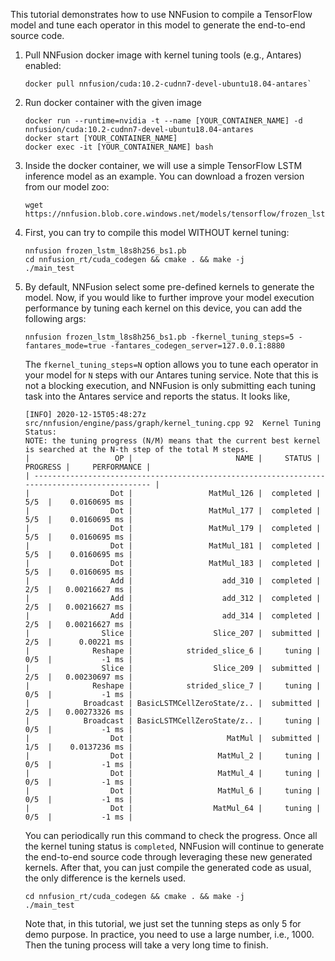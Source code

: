 This tutorial demonstrates how to use NNFusion to compile a TensorFlow model and tune each operator in this model to generate the end-to-end source code.

1. Pull NNFusion docker image with kernel tuning tools (e.g., Antares) enabled: 
    ``` 
    docker pull nnfusion/cuda:10.2-cudnn7-devel-ubuntu18.04-antares`
    ```
2. Run docker container with the given image
    ```
    docker run --runtime=nvidia -t --name [YOUR_CONTAINER_NAME] -d nnfusion/cuda:10.2-cudnn7-devel-ubuntu18.04-antares
    docker start [YOUR_CONTAINER_NAME]
    docker exec -it [YOUR_CONTAINER_NAME] bash
    ```
3. Inside the docker container, we will use a simple TensorFlow LSTM inference model as an example. You can download a frozen version from our model zoo:
    ```
    wget https://nnfusion.blob.core.windows.net/models/tensorflow/frozen_lstm_l8s8h256_bs1.pb
    ```
4. First, you can try to compile this model WITHOUT kernel tuning:
    ```
    nnfusion frozen_lstm_l8s8h256_bs1.pb
    cd nnfusion_rt/cuda_codegen && cmake . && make -j
    ./main_test
    ```
    
5. By default, NNFusion select some pre-defined kernels to generate the model. Now, if you would like to further improve  your model execution performance by tuning each kernel on this device, you can add the following args:
    ```
    nnfusion frozen_lstm_l8s8h256_bs1.pb -fkernel_tuning_steps=5 -fantares_mode=true -fantares_codegen_server=127.0.0.1:8880
    ```
    The `fkernel_tuning_steps=N` option allows you to tune each operator in your model for `N` steps with our Antares tuning service. Note that this is not a blocking execution, and NNFusion is only submitting each tuning task into the Antares service and reports the status. It looks like,

    ```
    [INFO] 2020-12-15T05:48:27z src/nnfusion/engine/pass/graph/kernel_tuning.cpp 92  Kernel Tuning Status:
    NOTE: the tuning progress (N/M) means that the current best kernel is searched at the N-th step of the total M steps.
    |                   OP |                       NAME |     STATUS |   PROGRESS |     PERFORMANCE |
    | --------------------------------------------------------------------------------------------- |
    |                  Dot |                 MatMul_126 |  completed |      5/5  |    0.0160695 ms |
    |                  Dot |                 MatMul_177 |  completed |      5/5  |    0.0160695 ms |
    |                  Dot |                 MatMul_179 |  completed |      5/5  |    0.0160695 ms |
    |                  Dot |                 MatMul_181 |  completed |      5/5  |    0.0160695 ms |
    |                  Dot |                 MatMul_183 |  completed |      5/5  |    0.0160695 ms |
    |                  Add |                    add_310 |  completed |      2/5  |   0.00216627 ms |
    |                  Add |                    add_312 |  completed |      2/5  |   0.00216627 ms |
    |                  Add |                    add_314 |  completed |      2/5  |   0.00216627 ms |
    |                Slice |                  Slice_207 |  submitted |      2/5  |      0.00221 ms |
    |              Reshape |            strided_slice_6 |     tuning |      0/5  |           -1 ms |
    |                Slice |                  Slice_209 |  submitted |      2/5  |   0.00230697 ms |
    |              Reshape |            strided_slice_7 |     tuning |      0/5  |           -1 ms |
    |            Broadcast | BasicLSTMCellZeroState/z.. |  submitted |      2/5  |   0.00273326 ms |
    |            Broadcast | BasicLSTMCellZeroState/z.. |     tuning |      0/5  |           -1 ms |
    |                  Dot |                     MatMul |  submitted |      1/5  |    0.0137236 ms |
    |                  Dot |                   MatMul_2 |     tuning |      0/5  |           -1 ms |
    |                  Dot |                   MatMul_4 |     tuning |      0/5  |           -1 ms |
    |                  Dot |                   MatMul_6 |     tuning |      0/5  |           -1 ms |
    |                  Dot |                  MatMul_64 |     tuning |      0/5  |           -1 ms |
    ```
    
    You can periodically run this command to check the progress. Once all the kernel tuning status is `completed`, NNFusion will continue to generate the end-to-end source code through leveraging these new generated kernels. After that, you can just compile the generated code as usual, the only difference is the kernels used.
    ```
    cd nnfusion_rt/cuda_codegen && cmake . && make -j
    ./main_test
    ```

    Note that, in this tutorial, we just set the tunning steps as only 5 for demo purpose. In practice, you need to use a large number, i.e., 1000. Then the tuning process will take a very long time to finish. 



